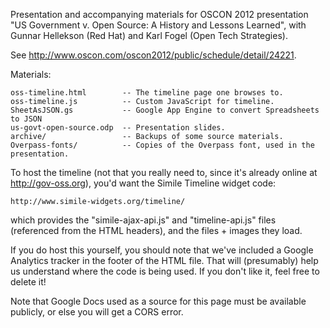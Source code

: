 Presentation and accompanying materials for OSCON 2012 presentation
"US Government v. Open Source: A History and Lessons Learned", with
Gunnar Hellekson (Red Hat) and Karl Fogel (Open Tech Strategies).

See http://www.oscon.com/oscon2012/public/schedule/detail/24221.

Materials:

    oss-timeline.html        -- The timeline page one browses to.
    oss-timeline.js          -- Custom JavaScript for timeline.
    SheetAsJSON.gs           -- Google App Engine to convert Spreadsheets to JSON
    us-govt-open-source.odp  -- Presentation slides.
    archive/                 -- Backups of some source materials.
    Overpass-fonts/          -- Copies of the Overpass font, used in the presentation.

To host the timeline (not that you really need to, since it's already
online at http://gov-oss.org), you'd want the Simile Timeline widget code:

    http://www.simile-widgets.org/timeline/

which provides the "simile-ajax-api.js" and "timeline-api.js" files
(referenced from the HTML headers), and the files + images they load.

If you do host this yourself, you should note that we've included a Google
Analytics tracker in the footer of the HTML file. That will (presumably) help
us understand where the code is being used. If you don't like it, feel free
to delete it!


Note that Google Docs used as a source for this page must be available
publicly, or else you will get a CORS error.